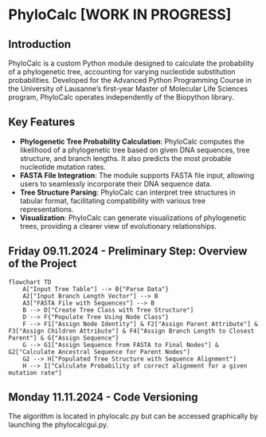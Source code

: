 # PhyloCalc [WORK IN PROGRESS]

## Introduction
PhyloCalc is a custom Python module designed to calculate the probability of a phylogenetic tree, accounting for varying nucleotide substitution probabilities. Developed for the Advanced Python Programming Course in the University of Lausanne’s first-year Master of Molecular Life Sciences program, PhyloCalc operates independently of the Biopython library.

## Key Features
- **Phylogenetic Tree Probability Calculation**: PhyloCalc computes the likelihood of a phylogenetic tree based on given DNA sequences, tree structure, and branch lengths. It also predicts the most probable nucleotide mutation rates.
- **FASTA File Integration**: The module supports FASTA file input, allowing users to seamlessly incorporate their DNA sequence data.
- **Tree Structure Parsing**: PhyloCalc can interpret tree structures in tabular format, facilitating compatibility with various tree representations.
- **Visualization**: PhyloCalc can generate visualizations of phylogenetic trees, providing a clearer view of evolutionary relationships.

## Friday 09.11.2024 - Preliminary Step: Overview of the Project

```mermaid
flowchart TD
    A["Input Tree Table"] --> B{"Parse Data"}
    A2["Input Branch Length Vector"] --> B
    A3["FASTA File with Sequences"] --> B
    B --> D["Create Tree Class with Tree Structure"]
    D --> F{"Populate Tree Using Node Class"}
    F --> F1["Assign Node Identity"] & F2["Assign Parent Attribute"] & F3["Assign Children Attribute"] & F4["Assign Branch Length to Closest Parent"] & G{"Assign Sequence"}
    G --> G1["Assign Sequence from FASTA to Final Nodes"] & G2["Calculate Ancestral Sequence for Parent Nodes"]
    G2 --> H["Populated Tree Structure with Sequence Alignment"]
    H --> I["Calculate Probability of correct alignment for a given mutation rate"]

```

## Monday 11.11.2024 - Code Versioning

The algorithm is located in phylocalc.py but can be accessed graphically by launching the phylocalcgui.py.


